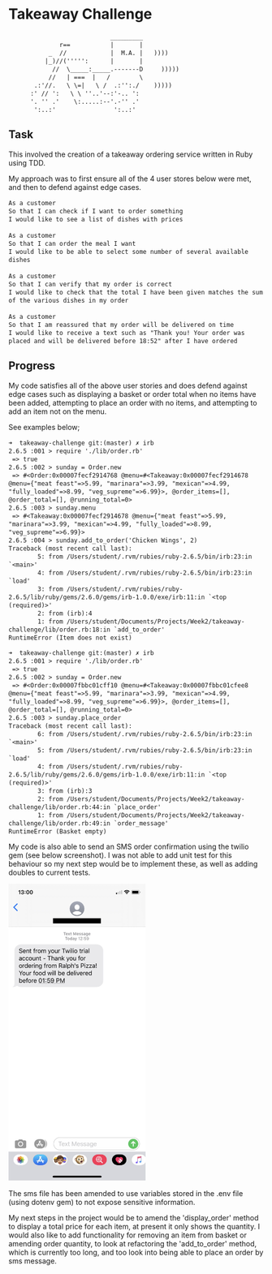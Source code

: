 Takeaway Challenge
==================
```
                            _________
              r==           |       |
           _  //            |  M.A. |   ))))
          |_)//(''''':      |       |
            //  \_____:_____.-------D     )))))
           //   | ===  |   /        \
       .:'//.   \ \=|   \ /  .:'':./    )))))
      :' // ':   \ \ ''..'--:'-.. ':
      '. '' .'    \:.....:--'.-'' .'
       ':..:'                ':..:'

 ```

Task
-------

This involved the creation of a takeaway ordering service written in Ruby using TDD.

My approach was to first ensure all of the 4 user stores below were met, and then to defend against edge cases.

```
As a customer
So that I can check if I want to order something
I would like to see a list of dishes with prices

As a customer
So that I can order the meal I want
I would like to be able to select some number of several available dishes

As a customer
So that I can verify that my order is correct
I would like to check that the total I have been given matches the sum of the various dishes in my order

As a customer
So that I am reassured that my order will be delivered on time
I would like to receive a text such as "Thank you! Your order was placed and will be delivered before 18:52" after I have ordered
```

Progress
---------

My code satisfies all of the above user stories and does defend against edge cases such as displaying a basket or order total when no items have been added, attempting to place an order with no items, and attempting to add an item not on the menu.

See examples below;

```
➜  takeaway-challenge git:(master) ✗ irb
2.6.5 :001 > require './lib/order.rb'
 => true
2.6.5 :002 > sunday = Order.new
 => #<Order:0x00007fecf2914768 @menu=#<Takeaway:0x00007fecf2914678 @menu={"meat feast"=>5.99, "marinara"=>3.99, "mexican"=>4.99, "fully_loaded"=>8.99, "veg_supreme"=>6.99}>, @order_items=[], @order_total=[], @running_total=0>
2.6.5 :003 > sunday.menu
 => #<Takeaway:0x00007fecf2914678 @menu={"meat feast"=>5.99, "marinara"=>3.99, "mexican"=>4.99, "fully_loaded"=>8.99, "veg_supreme"=>6.99}>
2.6.5 :004 > sunday.add_to_order('Chicken Wings', 2)
Traceback (most recent call last):
        5: from /Users/student/.rvm/rubies/ruby-2.6.5/bin/irb:23:in `<main>'
        4: from /Users/student/.rvm/rubies/ruby-2.6.5/bin/irb:23:in `load'
        3: from /Users/student/.rvm/rubies/ruby-2.6.5/lib/ruby/gems/2.6.0/gems/irb-1.0.0/exe/irb:11:in `<top (required)>'
        2: from (irb):4
        1: from /Users/student/Documents/Projects/Week2/takeaway-challenge/lib/order.rb:18:in `add_to_order'
RuntimeError (Item does not exist)
```

```
➜  takeaway-challenge git:(master) ✗ irb
2.6.5 :001 > require './lib/order.rb'
 => true
2.6.5 :002 > sunday = Order.new
 => #<Order:0x00007fbbc01cff10 @menu=#<Takeaway:0x00007fbbc01cfee8 @menu={"meat feast"=>5.99, "marinara"=>3.99, "mexican"=>4.99, "fully_loaded"=>8.99, "veg_supreme"=>6.99}>, @order_items=[], @order_total=[], @running_total=0>
2.6.5 :003 > sunday.place_order
Traceback (most recent call last):
        6: from /Users/student/.rvm/rubies/ruby-2.6.5/bin/irb:23:in `<main>'
        5: from /Users/student/.rvm/rubies/ruby-2.6.5/bin/irb:23:in `load'
        4: from /Users/student/.rvm/rubies/ruby-2.6.5/lib/ruby/gems/2.6.0/gems/irb-1.0.0/exe/irb:11:in `<top (required)>'
        3: from (irb):3
        2: from /Users/student/Documents/Projects/Week2/takeaway-challenge/lib/order.rb:44:in `place_order'
        1: from /Users/student/Documents/Projects/Week2/takeaway-challenge/lib/order.rb:49:in `order_message'
RuntimeError (Basket empty)
```

My code is also able to send an SMS order confirmation using the twilio gem (see below screenshot). I was not able to add unit test for this behaviour so my next step would be to implement these, as well as adding doubles to current tests.

<img src="./IMG_0567.jpg" width="270" height="585" />

The sms file has been amended to use variables stored in the .env file (using dotenv gem) to not expose sensitive information.

My next steps in the project would be to amend the 'display_order' method to display a total price for each item, at present it only shows the quantity. I would also like to add functionality for removing an item from basket or amending order quantity, to look at refactoring the 'add_to_order' method, which is currently too long, and too look into being able to place an order by sms message.
